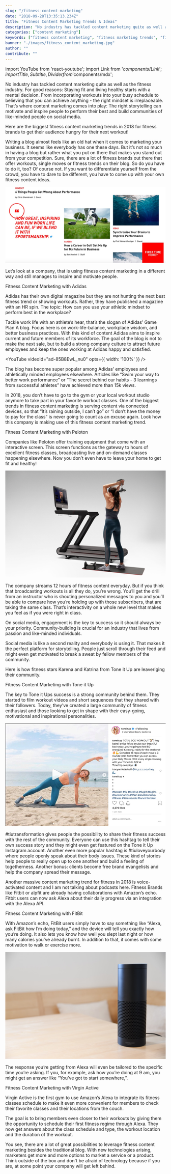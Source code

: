 ```yaml
---
slug: "/fitness-content-marketing"
date: "2018-09-28T13:35:13.234Z"
title: "Fitness Content Marketing Trends & Ideas"
description: "No industry has tackled content marketing quite as well as the fitness industry and it goes far beyond having a traditional blog. Marketers in the fitness industry make use of the latest technology which helps them address their costumers in a whole new way..."
categories: ["content marketing"]
keywords: ["fitness content marketing", "fitness marketing trends", "fitness related content"]
banner: "./images/fitness_content_marketing.jpg"
author: ""
contribute: ""
---
```


import YouTube from 'react-youtube';
import Link from '$components/Link';
import { Title, Subtitle, Divider } from '$components/mdx';

No industry has tackled content marketing quite as well as the fitness industry. For good reasons: Staying fit and living healthy starts with a mental decision. From incorporating workouts into your busy schedule to believing that you can achieve anything - the right mindset is irreplaceable. That’s where content marketing comes into play: The right storytelling  can motivate and inspire people to perform their best and build communities of like-minded people on social media. 

Here are the biggest fitness content marketing trends in 2018 for fitness brands to get their audience hungry for their next workout!

<Title id="fintess-content-marketing-blog">An Inspirational (fitness) blog</Title>

Writing a blog almost feels like an old hat when it comes to marketing your business. It seems like everybody has one these days. But it’s not so much in having a blog but rather what you put on there that makes you stand out from your competition. Sure, there are a lot of fitness brands out there that offer workouts, single moves or fitness trends on their blog. So do you have to do it, too? Of course not. If you want to differentiate yourself from the crowd, you have to dare to be different, you have to come up with your own fitness content ideas. 

![fitness content marketing blog](./images/fitness_content_marketing_blog.jpg)

Let’s look at a company, that is using fitness content marketing in a different way and still manages to inspire and motivate people.

<Subtitle id="fitness-content-marketing-adidas">Fitness Content Marketing with Adidas</Subtitle>


Adidas has their own digital magazine but they are not hunting the next best fitness trend or showing workouts. Rather, they have published a magazine with an HR spin. The topic: How can you use your athletic mindset to perform best in the workplace?

Tackle work life with an athlete’s hear, that’s the slogan of <Link to="https://www.gameplan-a.com/">Adidas’ Game Plan A blog</Link>. Focus here is on work-life-balance, workplace wisdom, and better business practices. With this kind of content Adidas aims to inspire current and future members of its workforce. The goal of the blog is not to make the next sale, but to build a strong company culture to attract future employees and keep the ones working at Adidas happy and satisfied. 

<YouTube
  videoId="ad-85B8EwL_nu0" opts={{ width: '100%' }}
/>

The blog has become super popular among Adidas’ employees and athletically minded employees elsewhere. Articles like “Swim your way to better work performance” or “The secret behind our habits - 3 learnings from successful athletes” have achieved more than 15k views.

<Title id="fitness-content-marketing-connected-devices">Streaming live videos for athletes using connected devices</Title>

In 2018, you don’t have to go to the gym or your local workout studio anymore to take part in your favorite workout classes. One of the biggest trends in fitness content marketing is serving content via connected devices, so that “It’s raining outside, I can’t go” or “I don’t have the money to pay for the class” is never going to count as an excuse again. Look how this company is making use of this fitness content marketing trend.

<Subtitle id="fitness-content-marketing-peloton">Fitness Content Marketing with Peloton</Subtitle>


Companies like Peloton offer training equipment that come with an interactive screen. This screen functions as the gateway to hours of excellent fitness classes, broadcasting live and on-demand classes happening elsewhere. Now you don’t even have to leave your home to get fit and healthy!

![fitness content marketing connected devices](./images/peloton_connected_devices.jpg)

The company streams 12 hours of fitness content everyday. But if you think that broadcasting workouts is all they do, you’re wrong. You’ll get the drill from an instructor who is shouting personalized messages to you and you’ll be able to compare how you’re holding up with those subscribers, that are taking the same class. That’s interactivity on a whole new level that makes you feel as if you were right in class.

<Title id="fitness-content-marketing-social-media">Building inspirational social media communities</Title>

On social media, engagement is the key to success so it should always be your priority. Community-building is crucial for an industry that lives from passion and like-minded individuals.

Social media is like a second reality and everybody is using it. That makes it the perfect platform for storytelling. People just scroll through their feed and might even get motivated to break a sweat by fellow members of the community. 

Here is how fitness stars Karena and Katrina from Tone it Up are leaveriging their community. 

<Subtitle id="fitness-content-marketing-Tone-it-up">Fitness Content Marketing with Tone it Up</Subtitle>

The key to Tone it Ups success is a strong community behind them. They started to film workout videos and short sequences that they shared with their followers. Today, they’ve created a large community of fitness enthusiast and those looking to get in shape with their easy-going, motivational and inspirational personalities. 

![fitness content marketing social media community](./images/tiu_community_building.jpg)

#tiutransformation gives people the possibility to share their fitness success with the rest of the community. Everyone can use this hashtag to tell their own success story and they might even get featured on the Tone it Up Instagram account. Another even more popular hashtag is #tiuloveyourbody where people openly speak about their body issues. These kind of stories help people to really open up to one another and build a feeling of togetherness. Another bonus: clients become free brand evangelists and help the company spread their message. 

<Title id="fitness-content-marketing-voice-control">How Fitness Brands can use Voice Control</Title>

Another massive content marketing trend for fitness in 2018 is voice-activated content and I am not talking about podcasts here. Fitness Brands like Fitbit or alpfit are already having collaborations with Amazon’s echo. Fitbit users can now ask Alexa about their daily progress via an integration with the Alexa API. 

<Subtitle id="fitness-content-marketing-Fitbit">Fitness Content Marketing with FitBit</Subtitle>

With Amazon’s echo, FitBit users simply have to say something like “Alexa, ask FitBit how I’m doing today,” and the device will tell you exactly how you’re doing. It also lets you know how well you slept last night or how many calories you’ve already burnt. In addition to that, it comes with some motivation to walk or exercise more. 

![fitness content marketing Alexa](./images/amazon_alexa.jpg)

The response you’re getting from Alexa will even be tailored to the specific time you’re asking. If you, for example, ask how you’re doing at 9 am, you might get an answer like “You’ve got to start somewhere,”.

<Subtitle id="fitness-content-marketing-Virgin-Active">Fitness Content Marketing with Virgin Active</Subtitle>

Virgin Active is the first gym to use Amazon’s Alexa to integrate its fitness classes schedule to make it even more convenient for members to check their favorite classes and their locations from the couch. 

The goal is to bring members even closer to their workouts by giving them the opportunity to schedule their first fitness regime through Alexa. They now get answers about the class schedule and type, the workout location and the duration of the workout. 

<Title id="fitness-content-marketing-Conclusion">In Conclusion</Title>

You see, there are a lot of great possibilities to leverage fitness content marketing besides the traditional blog. With new technologies arising, marketers get more and more options to market a service or a product. Think outside of the box and don't be afraid of technology because if you are, at some point your company will get left behind. 

